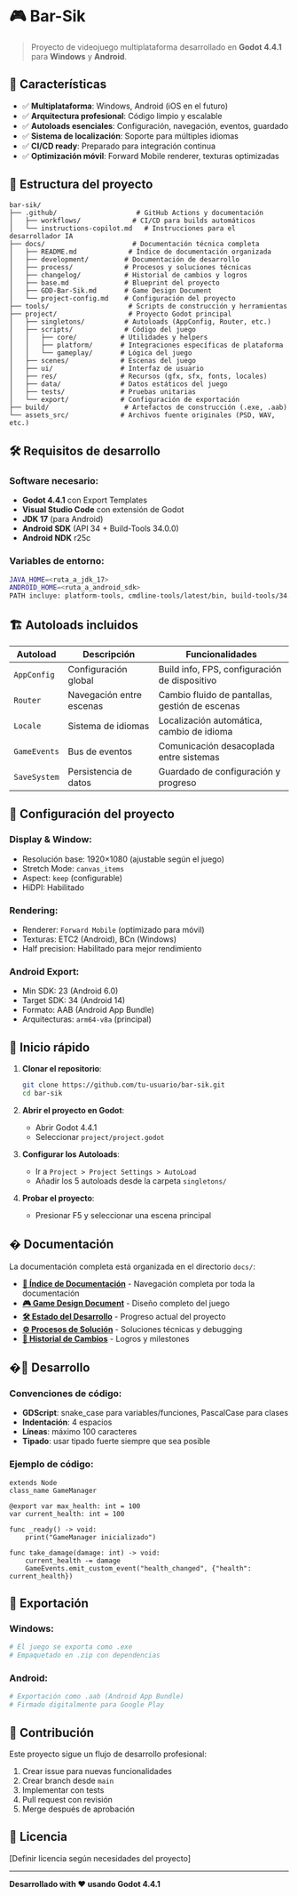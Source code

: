 # 🎮 Bar-Sik

> Proyecto de videojuego multiplataforma desarrollado en **Godot 4.4.1** para **Windows** y **Android**.

## 🚀 Características

- ✅ **Multiplataforma**: Windows, Android (iOS en el futuro)
- ✅ **Arquitectura profesional**: Código limpio y escalable
- ✅ **Autoloads esenciales**: Configuración, navegación, eventos, guardado
- ✅ **Sistema de localización**: Soporte para múltiples idiomas
- ✅ **CI/CD ready**: Preparado para integración continua
- ✅ **Optimización móvil**: Forward Mobile renderer, texturas optimizadas

## 📂 Estructura del proyecto

```
bar-sik/
├── .github/                    # GitHub Actions y documentación
│   ├── workflows/             # CI/CD para builds automáticos
│   └── instructions-copilot.md   # Instrucciones para el desarrollador IA
├── docs/                      # Documentación técnica completa
│   ├── README.md             # Índice de documentación organizada
│   ├── development/         # Documentación de desarrollo
│   ├── process/             # Procesos y soluciones técnicas
│   ├── changelog/           # Historial de cambios y logros
│   ├── base.md              # Blueprint del proyecto
│   ├── GDD-Bar-Sik.md       # Game Design Document
│   └── project-config.md    # Configuración del proyecto
├── tools/                    # Scripts de construcción y herramientas
├── project/                  # Proyecto Godot principal
│   ├── singletons/          # Autoloads (AppConfig, Router, etc.)
│   ├── scripts/             # Código del juego
│   │   ├── core/           # Utilidades y helpers
│   │   ├── platform/       # Integraciones específicas de plataforma
│   │   └── gameplay/       # Lógica del juego
│   ├── scenes/             # Escenas del juego
│   ├── ui/                 # Interfaz de usuario
│   ├── res/                # Recursos (gfx, sfx, fonts, locales)
│   ├── data/               # Datos estáticos del juego
│   ├── tests/              # Pruebas unitarias
│   └── export/             # Configuración de exportación
├── build/                   # Artefactos de construcción (.exe, .aab)
└── assets_src/             # Archivos fuente originales (PSD, WAV, etc.)
```

## 🛠️ Requisitos de desarrollo

### Software necesario:
- **Godot 4.4.1** con Export Templates
- **Visual Studio Code** con extensión de Godot
- **JDK 17** (para Android)
- **Android SDK** (API 34 + Build-Tools 34.0.0)
- **Android NDK** r25c

### Variables de entorno:
```bash
JAVA_HOME=<ruta_a_jdk_17>
ANDROID_HOME=<ruta_a_android_sdk>
PATH incluye: platform-tools, cmdline-tools/latest/bin, build-tools/34.0.0
```

## 🏗️ Autoloads incluidos

| Autoload | Descripción | Funcionalidades |
|----------|-------------|-----------------|
| `AppConfig` | Configuración global | Build info, FPS, configuración de dispositivo |
| `Router` | Navegación entre escenas | Cambio fluido de pantallas, gestión de escenas |
| `Locale` | Sistema de idiomas | Localización automática, cambio de idioma |
| `GameEvents` | Bus de eventos | Comunicación desacoplada entre sistemas |
| `SaveSystem` | Persistencia de datos | Guardado de configuración y progreso |

## 🎯 Configuración del proyecto

### Display & Window:
- Resolución base: 1920×1080 (ajustable según el juego)
- Stretch Mode: `canvas_items`
- Aspect: `keep` (configurable)
- HiDPI: Habilitado

### Rendering:
- Renderer: `Forward Mobile` (optimizado para móvil)
- Texturas: ETC2 (Android), BCn (Windows)
- Half precision: Habilitado para mejor rendimiento

### Android Export:
- Min SDK: 23 (Android 6.0)
- Target SDK: 34 (Android 14)
- Formato: AAB (Android App Bundle)
- Arquitecturas: `arm64-v8a` (principal)

## 🚀 Inicio rápido

1. **Clonar el repositorio**:
   ```bash
   git clone https://github.com/tu-usuario/bar-sik.git
   cd bar-sik
   ```

2. **Abrir el proyecto en Godot**:
   - Abrir Godot 4.4.1
   - Seleccionar `project/project.godot`

3. **Configurar los Autoloads**:
   - Ir a `Project > Project Settings > AutoLoad`
   - Añadir los 5 autoloads desde la carpeta `singletons/`

4. **Probar el proyecto**:
   - Presionar F5 y seleccionar una escena principal

## � Documentación

La documentación completa está organizada en el directorio `docs/`:

- **[📖 Índice de Documentación](docs/README.md)** - Navegación completa por toda la documentación
- **[🎮 Game Design Document](docs/GDD-Bar-Sik.md)** - Diseño completo del juego
- **[🛠️ Estado del Desarrollo](docs/development/PROJECT_STATUS.md)** - Progreso actual del proyecto
- **[⚙️ Procesos de Solución](docs/process/)** - Soluciones técnicas y debugging
- **[📅 Historial de Cambios](docs/changelog/)** - Logros y milestones

## �🔧 Desarrollo

### Convenciones de código:
- **GDScript**: snake_case para variables/funciones, PascalCase para clases
- **Indentación**: 4 espacios
- **Líneas**: máximo 100 caracteres
- **Tipado**: usar tipado fuerte siempre que sea posible

### Ejemplo de código:
```gdscript
extends Node
class_name GameManager

@export var max_health: int = 100
var current_health: int = 100

func _ready() -> void:
    print("GameManager inicializado")

func take_damage(damage: int) -> void:
    current_health -= damage
    GameEvents.emit_custom_event("health_changed", {"health": current_health})
```

## 📱 Exportación

### Windows:
```bash
# El juego se exporta como .exe
# Empaquetado en .zip con dependencias
```

### Android:
```bash
# Exportación como .aab (Android App Bundle)
# Firmado digitalmente para Google Play
```

## 🤝 Contribución

Este proyecto sigue un flujo de desarrollo profesional:
1. Crear issue para nuevas funcionalidades
2. Crear branch desde `main`
3. Implementar con tests
4. Pull request con revisión
5. Merge después de aprobación

## 📄 Licencia

[Definir licencia según necesidades del proyecto]

---

**Desarrollado with ❤️ usando Godot 4.4.1**
